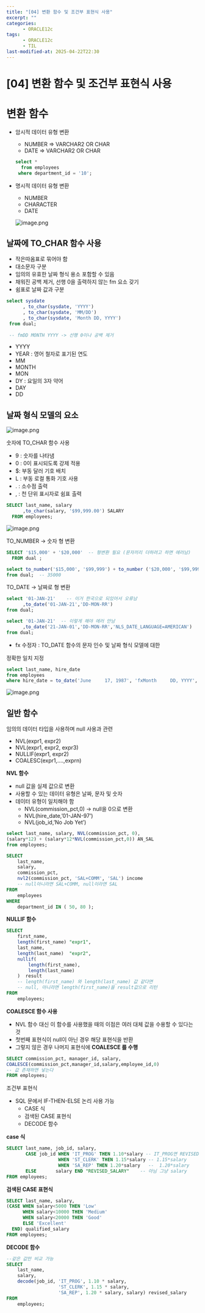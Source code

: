 ```yaml
---
title: "[04] 변환 함수 및 조건부 표현식 사용"
excerpt: ""
categories:
      - ORACLE12c
tags:
      - ORACLE12c
      - TIL
last-modified-at: 2025-04-22T22:30
---
```


# [04] 변환 함수 및 조건부 표현식 사용

# 변환 함수

- 암시적 데이터 유형 변환
    - NUMBER ⇒ VARCHAR2 OR CHAR
    - DATE ⇒ VARCHAR2 OR CHAR
    
    ```sql
    select *
      from employees
     where department_id = '10';
    ```
    
- 명시적 데이터 유형 변환
    - NUMBER
    - CHARACTER
    - DATE
    
  ![image.png](/assets/20250422/41.png)
    

## 날짜에 TO_CHAR 함수 사용

- 작은따옴표로 묶어야 함
- 대소문자 구분
- 임의의 유효한 날짜 형식 용소 포함할 수 있음
- 채워진 공백 제거, 선행 0을 출력하지 않는 fm 요소 갖기
- 쉼표로 날짜 값과 구분

```sql
select sysdate
      , to_char(sysdate, 'YYYY')
      , to_char(sysdate, 'MM/DD')
      , to_char(sysdate, 'Month DD, YYYY')
 from dual; 
 
 -- fmDD MONTH YYYY -> 선행 0이나 공백 제거
```

- YYYY
- YEAR  : 영어 철자로 표기된 연도
- MM
- MONTH
- MON
- DY : 요일의 3자 약어
- DAY
- DD

## 날짜 형식 모델의 요소

![image.png](/assets/20250422/42.png)

숫자에 TO_CHAR 함수 사용

- 9 : 숫자를 나타냄
- 0 : 0이 표시되도록 강제 적용
- $: 부동 달러 기호 배치
- L : 부동 로컬 통화 기호 사용
- . : 소수점 출력
- , : 천 단위 표시자로 쉼표 출력

```sql
SELECT last_name, salary
      ,to_char(salary, '$99,999.00') SALARY
  FROM employees;
```

![image.png](/assets/20250422/43.png)

TO_NUMBER → 숫자 형 변환

```sql
SELECT '$15,000' + '$20,000'  -- 형변환 필요 (문자끼리 더하려고 하면 에러남)
  FROM dual ;

select to_number('$15,000', '$99,999') + to_number ('$20,000', '$99,999')
from dual;  -- 35000
```

TO_DATE → 날짜로 형 변환

```sql
select '01-JAN-21'    -- 이거 한국으로 되있어서 오류남
      ,to_date('01-JAN-21','DD-MON-RR')
from dual;  

select '01-JAN-21'  -- 이렇게 해야 에러 안남 
      ,to_date('21-JAN-01','DD-MON-RR','NLS_DATE_LANGUAGE=AMERICAN')
from dual; 
```

- fx 수정자 : TO_DATE 함수의 문자 인수 및 날짜 형식 모델에 대한

정확한 일치 지정

```sql
select last_name, hire_date
from employees
where hire_date = to_date('June     17, 1987', 'fxMonth     DD, YYYY','NLS_DATE_LANGUAGE=AMERICAN');
```

![image.png](/assets/20250422/44.png)

## 일반 함수

 임의의 데이터 타입을 사용하며 null 사용과 관련

- NVL(expr1, expr2)
- NVL(expr1, expr2, expr3)
- NULLIF(expr1, expr2)
- COALESC(expr1,….,exprn)

**NVL 함수**

- null 값을 실제 값으로 변환
- 사용할 수 있는 데이터 유형은 날짜, 문자 및 숫자
- 데이터 유형이 일치해야 함
    - NVL(commission_pct,0) → null을 0으로 변환
    - NVL(hire_date,’01-JAN-97’)
    - NVL(job_id,’No Job Yet’)

```sql
select last_name, salary, NVL(commission_pct, 0),
(salary*12) + (salary*12*NVL(commission_pct,0)) AN_SAL
from employees;
```

```sql
SELECT
    last_name,
    salary,
    commission_pct,
    nvl2(commission_pct, 'SAL+COMM', 'SAL') income
    -- null아니라면 SAL+COMM, null이라면 SAL
FROM
    employees
WHERE
    department_id IN ( 50, 80 );
```

**NULLIF 함수** 

```sql
SELECT
    first_name,
    length(first_name) "expr1",
    last_name,
    length(last_name)  "expr2",
    nullif(
        length(first_name),
        length(last_name)
    )  result
    -- length(first_name) 와 length(last_name) 값 같다면
    -- null, 아니라면 length(first_name)을 result값으로 리턴
FROM
    employees;
```

**COALESCE 함수 사용**

- NVL 함수 대신 이 함수를 사용했을 때의 이점은 여러 대체 값을 수용할 수 있다는 것
- 첫번째 표현식이 null이 아닌 경우 해당 표현식을 반환
- 그렇지 않은 경우 나머지 표현식에 **COALESCE 를 수행**

```sql
SELECT commission_pct, manager_id, salary,
COALESCE(commission_pct,manager_id,salary,employee_id,0)
-- 값 존재하면 넣는다
FROM employees;
```

조건부 표현식

- SQL 문에서 IF-THEN-ELSE 논리 사용 가능
    - CASE 식
    - 검색된 CASE 표현식
    - DECODE 함수

**case 식**

```sql
SELECT last_name, job_id, salary,
       CASE job_id WHEN 'IT_PROG' THEN 1.10*salary -- IT_PROG면 REVISED_SALARY에 1.10*salary
                   WHEN 'ST_CLERK' THEN 1.15*salary -- 1.15*salary
                   WHEN 'SA_REP' THEN 1.20*salary   --  1.20*salary 
       ELSE       salary END "REVISED_SALARY"    -- 아님 그냥 salary
FROM employees; 
```

**검색된 CASE 표현식**

```sql
SELECT last_name, salary,
(CASE WHEN salary<5000 THEN 'Low'
      WHEN salary<10000 THEN 'Medium'
      WHEN salary<20000 THEN 'Good'
      ELSE 'Excellent'
  END) qualified_salary
FROM employees; 
```

**DECODE 함수**

```sql
--같은 값만 비교 가능
SELECT
    last_name,
    salary,
    decode(job_id, 'IT_PROG', 1.10 * salary, 
                   'ST_CLERK', 1.15 * salary,
                   'SA_REP', 1.20 * salary, salary) revised_salary
FROM
    employees;
```